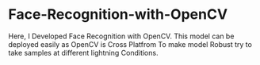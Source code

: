 # Face-Recognition-with-OpenCV
Here, I Developed Face Recognition with OpenCV. This model can be deployed easily as OpenCV is Cross Platfrom
To make model Robust try to take samples at different lightning Conditions.
